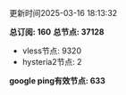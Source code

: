 更新时间2025-03-16 18:13:32

**总订阅: 160**
**总节点: 37128**
- vless节点: 9320
- hysteria2节点: 2

**google ping有效节点: 633**
